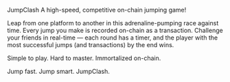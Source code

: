 JumpClash
A high-speed, competitive on-chain jumping game!

Leap from one platform to another in this adrenaline-pumping race against time. Every jump you make is recorded on-chain as a transaction. Challenge your friends in real-time — each round has a timer, and the player with the most successful jumps (and transactions) by the end wins.

Simple to play. Hard to master. Immortalized on-chain.

Jump fast. Jump smart. JumpClash.
